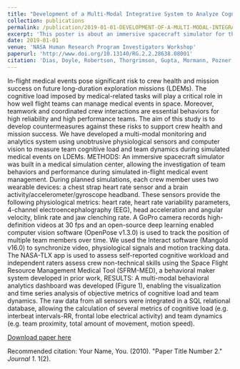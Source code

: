 ```yaml
---
title: "Development of a Multi-Modal Integrative System to Analyze Cognitive Load and Team Dynamics During Medical Event Management on Simulated Long-Duration Space Missions"
collection: publications
permalink: /publication/2019-01-01-DEVELOPMENT-OF-A-MULTI-MODAL-INTEGRATIVE-SYSTEM
excerpt: 'This poster is about an immersive spacecraft simulator for the study of medical event management.'
date: 2019-01-01
venue: 'NASA Human Research Program Investigators Workshop'
paperurl: 'http://www.doi.org/10.13140/RG.2.2.28638.08001'
citation: 'Dias, Doyle, Robertson, Thorgrimson, Gupta, Mormann, Pozner, Smink, Lipsitz, Musson, Yule. (2019). &quot;Development of a Multi-Modal Integrative System to Analyze Cognitive Load and Team Dynamics During Medical Event Management on Simulated Long-Duration Space Missions &quot; <i>NASA Human Research Program Investigators Workshop</i>.'
---
```


In-flight medical events pose significant risk to crew health and mission success on future long-duration exploration missions (LDEMs). The cognitive load imposed by medical-related tasks will play a critical role in how well flight teams can manage medical events in space. Moreover, teamwork and coordinated crew interactions are essential behaviors for high reliability and high performance teams. The aim of this study is to develop countermeasures against these risks to support crew health and mission success. We have developed a multi-modal monitoring and analytics system using unobtrusive physiological sensors and computer vision to measure team cognitive load and team dynamics during simulated medical events on LDEMs. METHODS: An immersive spacecraft simulator was built in a medical simulation center, allowing the investigation of team behaviors and performance during simulated in-flight medical event management. During planned simulations, each crew member uses two wearable devices: a chest strap heart rate sensor and a brain activity/accelerometer/gyroscope headband. These sensors provide the following physiological metrics: heart rate, heart rate variability parameters, 4-channel electroencephalography (EEG), head acceleration and angular velocity, blink rate and jaw clenching rate. A GoPro camera records high-definition videos at 30 fps and an open-source deep learning enabled computer vision software (OpenPose v1.3.0) is used to track the position of multiple team members over time. We used the Interact software (Mangold v16.0) to synchronize video, physiological signals and motion tracking data. The NASA-TLX app is used to assess self-reported cognitive workload and independent raters assess crew non-technical skills using the Space Flight Resource Management Medical Tool (SFRM-MED), a behavioral maker system developed in prior work, RESULTS: A multi-modal behavioral analytics dashboard was developed (Figure 1), enabling the visualization and time series analysis of objective metrics of cognitive load and team dynamics. The raw data from all sensors were integrated in a SQL relational database, allowing the calculation of several metrics of cognitive load (e.g. interbeat intervals-RR, frontal lobe electrical activity) and team dynamics (e.g. team proximity, total amount of movement, motion speed).

[Download paper here](http://www.doi.org/10.13140/RG.2.2.28638.08001)

Recommended citation: Your Name, You. (2010). "Paper Title Number 2." <i>Journal 1</i>. 1(2).

